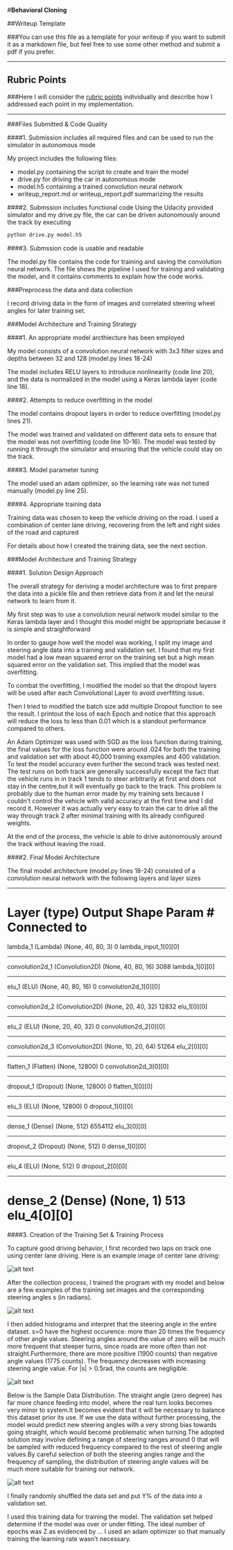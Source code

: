 #**Behavioral Cloning**

##Writeup Template

###You can use this file as a template for your writeup if you want to submit it as a markdown file, but feel free to use some other method and submit a pdf if you prefer.

---


[//]: # (Image References)

[image1]: ./images/steering_angle.png "Streering angle"
[image2]: ./images/training_set.png "training"
[image3]: ./images/recovery_image.gif "Recovery"
[image4]: ./images/histogram.png "Histogram Image"



## Rubric Points
###Here I will consider the [rubric points](https://review.udacity.com/#!/rubrics/432/view) individually and describe how I addressed each point in my implementation.  

---
###Files Submitted & Code Quality

####1. Submission includes all required files and can be used to run the simulator in autonomous mode

My project includes the following files:
* model.py containing the script to create and train the model
* drive.py for driving the car in autonomous mode
* model.h5 containing a trained convolution neural network
* writeup_report.md or writeup_report.pdf summarizing the results

####2. Submssion includes functional code
Using the Udacity provided simulator and my drive.py file, the car can be driven autonomously around the track by executing
```sh
python drive.py model.h5
```

####3. Submssion code is usable and readable

The model.py file contains the code for training and saving the convolution neural network. The file shows the pipeline I used for training and validating the model, and it contains comments to explain how the code works.

###Preprocess the data and data collection

I record driving data in the form of images and correlated steering wheel angles
for later training set.

###Model Architecture and Training Strategy

####1. An appropriate model arcthiecture has been employed

My model consists of a convolution neural network with 3x3 filter sizes and depths between 32 and 128 (model.py lines 18-24)

The model includes RELU layers to introduce nonlinearity (code line 20), and the data is normalized in the model using a Keras lambda layer (code line 18).

####2. Attempts to reduce overfitting in the model

The model contains dropout layers in order to reduce overfitting (model.py lines 21).

The model was trained and validated on different data sets to ensure that the model was not overfitting (code line 10-16). The model was tested by running it through the simulator and ensuring that the vehicle could stay on the track.

####3. Model parameter tuning

The model used an adam optimizer, so the learning rate was not tuned manually (model.py line 25).

####4. Appropriate training data

Training data was chosen to keep the vehicle driving on the road. I used a combination of center lane driving, recovering from the left and right sides of the road and captured

For details about how I created the training data, see the next section.

###Model Architecture and Training Strategy

####1. Solution Design Approach

The overall strategy for deriving a model architecture was to first prepare the data into a pickle file and then retrieve data from it and let the neural network to learn from it.

My first step was to use a convolution neural network model similar to the Keras lambda layer and I thought this model might be appropriate because it is simple and straightforward

In order to gauge how well the model was working, I split my image and steering angle data into a training and validation set. I found that my first model had a low mean squared error on the training set but a high mean squared error on the validation set. This implied that the model was overfitting.

To combat the overfitting, I modified the model so that the dropout layers will
be used after each Convolutional Layer to avoid overfitting issue.

Then I tried to modified the batch size add multiple Dropout function to see the result. I printout the loss of each Epoch and notice that this approach will reduce the loss to less than 0.01 which is a standout performance compared to others.

An Adam Optimizer was used with SGD as the loss function during training, the final values for the loss function were around .024 for both the training and validation set with about 40,000 training examples and 400 validation. To test the model accuracy even further the second track was tested next. The test runs on both track are generally successfully except the fact that the vehicle runs in in track 1 tends to steer arbitrarily at first and does not stay in the centre,but it will eventually go back to the track. This problem is probably due to the human error made by my training sets because I couldn't control the vehicle with valid accuracy at the first time and I did record it. However it was actually very easy to train the car to drive all the way through track 2 after minimal training with its already configured weights.

At the end of the process, the vehicle is able to drive autonomously around the track without leaving the road.

####2. Final Model Architecture

The final model architecture (model.py lines 18-24) consisted of a convolution neural network with the following layers and layer sizes

____________________
Layer (type)                     Output Shape          Param #     Connected to                     
=========================================================================================
lambda_1 (Lambda)                (None, 40, 80, 3)     0   lambda_input_1[0][0]             
____________________________________________________________________________________________________
convolution2d_1 (Convolution2D)  (None, 40, 80, 16)    3088        lambda_1[0][0]                   
____________________________________________________________________________________________________
elu_1 (ELU)                      (None, 40, 80, 16)    0           convolution2d_1[0][0]            
____________________________________________________________________________________________________
convolution2d_2 (Convolution2D)  (None, 20, 40, 32)    12832       elu_1[0][0]                      
____________________________________________________________________________________________________
elu_2 (ELU)                      (None, 20, 40, 32)    0           convolution2d_2[0][0]            
____________________________________________________________________________________________________
convolution2d_3 (Convolution2D)  (None, 10, 20, 64)    51264       elu_2[0][0]                      
____________________________________________________________________________________________________
flatten_1 (Flatten)              (None, 12800)         0           convolution2d_3[0][0]            
____________________________________________________________________________________________________
dropout_1 (Dropout)              (None, 12800)         0           flatten_1[0][0]                  
____________________________________________________________________________________________________
elu_3 (ELU)                      (None, 12800)         0           dropout_1[0][0]                  
____________________________________________________________________________________________________
dense_1 (Dense)                  (None, 512)           6554112     elu_3[0][0]                      
____________________________________________________________________________________________________
dropout_2 (Dropout)              (None, 512)           0           dense_1[0][0]                    
____________________________________________________________________________________________________
elu_4 (ELU)                      (None, 512)           0           dropout_2[0][0]                  
____________________________________________________________________________________________________
dense_2 (Dense)                  (None, 1)             513         elu_4[0][0]                      
================================================================================

####3. Creation of the Training Set & Training Process

To capture good driving behavior, I first recorded two laps on track one using center lane driving. Here is an example image of center lane driving:


![alt text][image3]


After the collection process, I trained the program with my model and below are a few examples of the training set images and the corresponding steering angles s (in radians).

![alt text][image2]

I then added histograms and interpret that the steering angle in the entire dataset. s=0 have the highest occurence: more than 20 times the frequency of other angle values. Steering angles around the value of zero will be much more frequent that steeper turns, since roads are more often than not straight.Furthermore, there are more positive (1900 counts) than negative angle values (1775 counts). The frequency decreases with increasing steering angle value. For |s| > 0.5rad, the counts are negligible.


![alt text][image1]

Below is the Sample Data Distribution. The straight angle (zero degree) has far more chance feeding into model, where the real turn looks becomes very minor to system.It becomes evident that it will be necessary to balance this dataset prior its use. If we use the data without further processing, the model would predict new steering angles with a very strong bias towards going straight, which would become problematic when turning.The adopted solution may involve defining a range of steering ranges around 0 that will be sampled with reduced frequency compared to the rest of steering angle values.By careful selection of both the steering angles range and the frequency of sampling, the distribution of steering angle values will be much more suitable for training our network.

![alt text][image4]

I finally randomly shuffled the data set and put Y% of the data into a validation set.

I used this training data for training the model. The validation set helped determine if the model was over or under fitting. The ideal number of epochs was Z as evidenced by ... I used an adam optimizer so that manually training the learning rate wasn't necessary.

